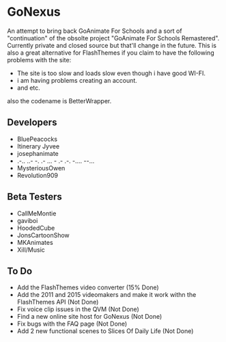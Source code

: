 # GoNexus
An attempt to bring back GoAnimate For Schools and a sort of "continuation" of the obsolte project "GoAnimate For Schools Remastered". Currently private and closed source but that'll change in the future. This is also a great alternative for FlashThemes if you claim to have the following problems with the site:
* The site is too slow and loads slow even though i have good WI-FI.
* i am having problems creating an account.
* and etc.

also the codename is BetterWrapper.

## Developers
* BluePeacocks
* Itinerary Jyvee
* josephanimate
* .-.. ..- -. .- ... - .- .-. -.... --...
* MysteriousOwen
* Revolution909

## Beta Testers
* CallMeMontie
* gaviboi
* HoodedCube
* JonsCartoonShow
* MKAnimates
* Xill/Music

## To Do
* Add the FlashThemes video converter (15% Done)<br>
* Add the 2011 and 2015 videomakers and make it work withn the FlashThemes API (Not Done)<br>
* Fix voice clip issues in the QVM (Not Done)<br>
* Find a new online site host for GoNexus (Not Done)<br>
* Fix bugs with the FAQ page (Not Done)<br>
* Add 2 new functional scenes to Slices Of Daily Life (Not Done)<br>
